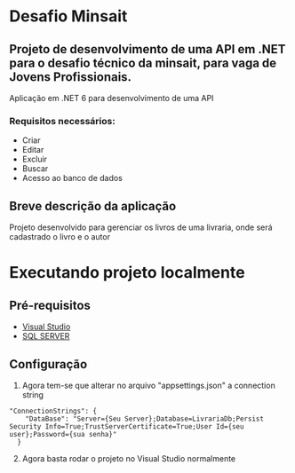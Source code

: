 # Desafio Minsait
## Projeto de desenvolvimento de uma API em .NET para o desafio técnico da minsait, para vaga de Jovens Profissionais.

Aplicação em .NET 6 para desenvolvimento de uma API

### Requisitos necessários:
- Criar
- Editar
- Excluir
- Buscar
- Acesso ao banco de dados


## Breve descrição da aplicação
Projeto desenvolvido para gerenciar os livros de uma livraria, onde será cadastrado o livro e o autor


# Executando projeto localmente
## Pré-requisitos
- <a href="https://visualstudio.microsoft.com/pt-br/downloads/">Visual Studio</a>
- <a href="https://www.microsoft.com/pt-br/sql-server/sql-server-downloads">SQL SERVER</a>


## Configuração

1. Agora tem-se que alterar no arquivo "appsettings.json" a connection string
```
"ConnectionStrings": {
    "DataBase": "Server={Seu Server};Database=LivrariaDb;Persist Security Info=True;TrustServerCertificate=True;User Id={seu user};Password={sua senha}"
  }
```  
2. Agora basta rodar o projeto no Visual Studio normalmente

